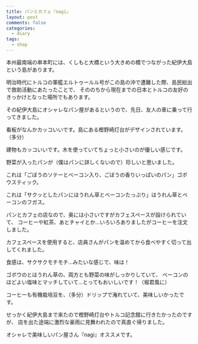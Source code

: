 ```yaml
---
title: パンとカフェ『nagi』
layout: post
comments: false
categories:
  - diary
tags:
  - shop
---
```

本州最南端の串本町には、くしもと大橋という大きめの橋でつながった紀伊大島という島があります。

明治時代にトルコの軍艦エルトゥールル号がこの島の沖で遭難した際、島民総出で救助活動にあたったことで、
そののちから現在までの日本とトルコの友好のきっかけとなった場所でもあります。

その紀伊大島にオシャレなパン屋があるというので、先日、友人の車に乗って行ってきました。

<amp-img class="v-img" src="/img/uploads/2010/02/nagi-kushimoto-1.jpg" alt="nagi看板" width="300" height="400" layout="responsive"></amp-img>

看板がなんかカッコいいです。島にある樫野崎灯台がデザインされています。（多分）

<amp-img src="/img/uploads/2010/02/nagi-kushimoto-2.jpg" alt="nagi建物" width="400" height="300" layout="responsive"></amp-img>

建物もカッコいいです。木を使っていてちょっと小さいのが優しい感じです。

野菜が入ったパンが（僕はパンに詳しくないので）珍しいと思いました。

<amp-img src="/img/uploads/2010/02/nagi-kushimoto-3.jpg" alt="ごぼうのソテーとベーコン入り、ごぼうの香りいっぱいのパン" width="400" height="300" layout="responsive"></amp-img>

これは「ごぼうのソテーとベーコン入り、ごぼうの香りいっぱいのパン」ゴボウスティック。

<amp-img src="/img/uploads/2010/02/nagi-kushimoto-4.jpg" alt="サクッとしたパンにほうれん草とベーコンたっぷり" width="400" height="300" layout="responsive"></amp-img>

これは「サクッとしたパンにほうれん草とベーコンたっぷり」ほうれん草とベーコンのフガス。

パンとカフェの店なので、奥には小さいですがカフェスペースが設けられていて、
コーヒーや紅茶、あとチャイとか…いろいろありましたがコーヒーを注文しました。

<amp-img src="/img/uploads/2010/02/nagi-kushimoto-5.jpg" alt="nagiカフェスペース" width="400" height="300" layout="responsive"></amp-img>

カフェスペースを使用すると、店員さんがパンを温めてから食べやすく切って出してくれました。

<amp-img src="/img/uploads/2010/02/nagi-kushimoto-6.jpg" alt="nagiでお茶" width="400" height="300" layout="responsive"></amp-img>

食感は、サクサクモチモチ…みたいな感じで、味は！

ゴボウのとほうれん草の、両方とも野菜の味がしっかりしていて、
ベーコンのほどよい塩味とマッチしていて…とってもおいしいです！（堀君風に）

コーヒーも有機栽培豆を、（多分）ドリップで淹れていて、美味しいかったです。

せっかく紀伊大島まで来たので樫野崎灯台やトルコ記念館に行きたかったのですが、
店を出た途端に激烈な豪雨に見舞われたので真直ぐ帰りました。

オシャレで美味しいパン屋さん『nagi』オススメです。


 [1]: /img/uploads/2010/02/nagi-kushimoto-1.jpg
 [2]: /img/uploads/2010/02/nagi-kushimoto-2.jpg
 [3]: /img/uploads/2010/02/nagi-kushimoto-3.jpg
 [4]: /img/uploads/2010/02/nagi-kushimoto-4.jpg
 [5]: /img/uploads/2010/02/nagi-kushimoto-5.jpg
 [6]: /img/uploads/2010/02/nagi-kushimoto-6.jpg
